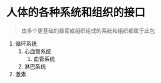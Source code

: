 # 人体的各种系统和组织的接口

> 由多个更基础的器官或组织组成的系统和组织都属于此包

1. 循环系统
    1. 心血管系统
        1. 血管系统
    2. 淋巴系统
2. 激素